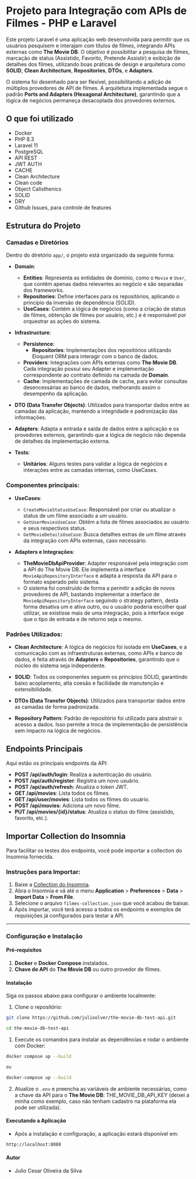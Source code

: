# Projeto para Integração com APIs de Filmes - PHP e Laravel

Este projeto Laravel é uma aplicação web desenvolvida para permitir que os usuários pesquisem e interajam com títulos de filmes, integrando APIs externas como **The Movie DB**. O objetivo é possibilitar a pesquisa de filmes, marcação de status (Assistido, Favorito, Pretende Assistir) e exibição de detalhes dos filmes, utilizando boas práticas de design e arquitetura como **SOLID**, **Clean Architecture**, **Repositories**, **DTOs**, e **Adapters**.

O sistema foi desenhado para ser flexível, possibilitando a adição de múltiplos provedores de API de filmes. A arquitetura implementada segue o padrão **Ports and Adapters (Hexagonal Architecture)**, garantindo que a lógica de negócios permaneça desacoplada dos provedores externos.

## O que foi utilizado
- Docker
- PHP 8.3
- Laravel 11
- PostgreSQL
- API REST
- JWT AUTH
- CACHE
- Clean Architecture
- Clean code
- Object Calisthenics
- SOLID
- DRY
- Github Issues, para controle de features

## Estrutura do Projeto

### Camadas e Diretórios

Dentro do diretório `app/`, o projeto está organizado da seguinte forma:

- **Domain**:
  - **Entities**: Representa as entidades de domínio, como o `Movie` e `User`, que contêm apenas dados relevantes ao negócio e são separadas dos frameworks.
  - **Repositories**: Define interfaces para os repositórios, aplicando o princípio da inversão de dependência (SOLID).
  - **UseCases**: Contém a lógica de negócios (como a criação de status de filmes, obtenção de filmes por usuário, etc.) e é responsável por orquestrar as ações do sistema.
  
- **Infrastructure**:
  - **Persistence**:
    - **Repositories**: Implementações dos repositórios utilizando Eloquent ORM para interagir com o banco de dados.
  - **Providers**: Integrações com APIs externas como **The Movie DB**. Cada integração possui seu Adapter e implementação correspondente ao contrato definido na camada de **Domain**.
  - **Cache**: Implementações de camada de cache, para evitar consultas desencessárias ao banco de dados, melhorando assim o desempenho da aplicação.


- **DTO (Data Transfer Objects)**: Utilizados para transportar dados entre as camadas da aplicação, mantendo a integridade e padronização das informações.
- **Adapters**: Adapta a entrada e saída de dados entre a aplicação e os provedores externos, garantindo que a lógica de negócio não dependa de detalhes da implementação externa.
  
- **Tests**:
  - **Unitários**: Alguns testes para validar a lógica de negócios e interações entre as camadas internas, como UseCases.

### Componentes principais:

- **UseCases**:
  - `CreateMovieStatusUseCase`: Responsável por criar ou atualizar o status de um filme associado a um usuário.
  - `GetUserMoviesUseCase`: Obtém a lista de filmes associados ao usuário e seus respectivos status.
  - `GetMovieDetailsUseCase`: Busca detalhes extras de um filme através da integração com APIs externas, caso necessário.

- **Adapters e Integrações**:
  - **TheMovieDbApiProvider**: Adapter responsável pela integração com a API do The Movie DB. Ele implementa a interface `MovieApiRepositoryInterface` e adapta a resposta da API para o formato esperado pelo sistema.
  - O sistema foi construído de forma a permitir a adição de novos provedores de API, bastando implementar a interface de `MovieApiRepositoryInterface` seguindo o strategy pattern, desta forma desativa um e ativa outro, ou o usuário poderia escolher qual utilizar, se existisse mais de uma integração, pois a interface exige que o tipo de entrada e de retorno seja o mesmo.

### Padrões Utilizados:

- **Clean Architecture**: A lógica de negócios foi isolada em **UseCases**, e a comunicação com as infraestruturas externas, como APIs e banco de dados, é feita através de **Adapters** e **Repositories**, garantindo que o núcleo do sistema seja independente.
  
- **SOLID**: Todos os componentes seguem os princípios SOLID, garantindo baixo acoplamento, alta coesão e facilidade de manutenção e extensibilidade.

- **DTOs (Data Transfer Objects)**: Utilizados para transportar dados entre as camadas de forma padronizada.

- **Repository Pattern**: Padrão de repositório foi utilizado para abstrair o acesso a dados. Isso permite a troca de implementação de persistência sem impacto na lógica de negócios.

## Endpoints Principais
Aqui estão os principais endpoints da API:

- **POST /api/auth/login**: Realiza a autenticação do usuário.
- **POST /api/auth/register**: Registra um novo usuário.
- **POST /api/auth/refresh**: Atualiza o token JWT.
- **GET /api/movies**: Lista todos os filmes.
- **GET /api/user/movies**: Lista todos os filmes do usuário.
- **POST /api/movies**: Adiciona um novo filme.
- **PUT /api/movies/{id}/status**: Atualiza o status do filme (assistido, favorito, etc.).

## Importar Collection do Insomnia

Para facilitar os testes dos endpoints, você pode importar a collection do Insomnia fornecida.

### Instruções para Importar:

1. Baixe a [Collection do Insomnia](./docs/Insomnia_2024-09-09_the_movie_db.json).
2. Abra o Insomnia e vá até o menu **Application** > **Preferences** > **Data** > **Import Data** > **From File**.
3. Selecione o arquivo `filmes-collection.json` que você acabou de baixar.
4. Após importar, você terá acesso a todos os endpoints e exemplos de requisições já configurados para testar a API.

---


### Configuração e Instalação

#### Pré-requisitos

1. **Docker** e **Docker Compose** instalados.
2. **Chave de API** do **The Movie DB** ou outro provedor de filmes.

#### Instalação

Siga os passos abaixo para configurar o ambiente localmente:

1. Clone o repositório:

```bash
git clone https://github.com/julioolver/the-movie-db-test-api.git
```

```bash
cd the-movie-db-test-api
```


1. Execute os comandos para instalar as dependências e rodar o ambiente com Docker:

```bash
docker compose up --build

ou

docker-compose up --build
```

2. Atualize o `.env` e preencha as variáveis de ambiente necessárias, como a chave da API para o **The Movie DB**: THE_MOVIE_DB_API_KEY (deixei a minha como exemplo, caso não tenham cadastro na plataforma ela pode ser utilizada).

#### Executando a Aplicação
- Após a instalação e configuração, a aplicação estará disponível em:

```bash
http://localhost:8088
```

#### Autor
- Julio Cesar Oliveira da Silva
